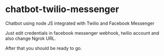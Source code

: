 # chatbot-twilio-messenger
Chatbot using node JS integrated with Twilio and Facebook Messenger

Just edit credentials in facebook messenger webhook, twilio account and also change Ngrok URL. 

After that you should be ready to go.

